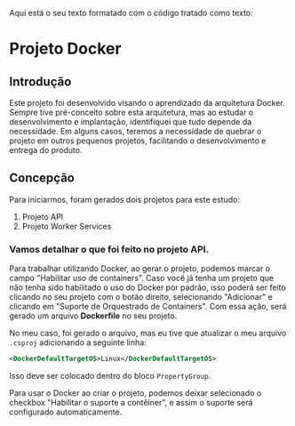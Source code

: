 Aqui está o seu texto formatado com o código tratado como texto:

# Projeto Docker

## Introdução

Este projeto foi desenvolvido visando o aprendizado da arquitetura Docker. Sempre tive pré-conceito sobre esta arquitetura, mas ao estudar o desenvolvimento e implantação, identifiquei que tudo depende da necessidade. Em alguns casos, teremos a necessidade de quebrar o projeto em outros pequenos projetos, facilitando o desenvolvimento e entrega do produto.

## Concepção

Para iniciarmos, foram gerados dois projetos para este estudo:
1. Projeto API
2. Projeto Worker Services

### Vamos detalhar o que foi feito no projeto API.  

Para trabalhar utilizando Docker, ao gerar o projeto, podemos marcar o campo "Habilitar uso de containers". Caso você já tenha um projeto que não tenha sido habilitado o uso do Docker por padrão, isso poderá ser feito clicando no seu projeto com o botão direito, selecionando "Adicionar" e clicando em "Suporte de Orquestrado de Containers". Com essa ação, será gerado um arquivo **Dockerfile** no seu projeto.

No meu caso, foi gerado o arquivo, mas eu tive que atualizar o meu arquivo `.csproj` adicionando a seguinte linha:

```xml
<DockerDefaultTargetOS>Linux</DockerDefaultTargetOS>
```

Isso deve ser colocado dentro do bloco `PropertyGroup`.

Para usar o Docker ao criar o projeto, podemos deixar selecionado o checkbox "Habilitar o suporte a contêiner", e assim o suporte será configurado automaticamente.
